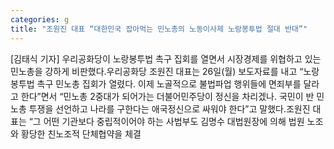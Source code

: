 ```yaml
---
categories: g
title: "조원진 대표 “대한민국 잡아먹는 민노총의 노동이사제 노랑봉투법 절대 반대”"
---
```

[김태식 기자] 우리공화당이 노랑봉투법 촉구 집회를 열면서 시장경제를 위협하고 있는 민노총을 강하게 비판했다.우리공화당 조원진 대표는 26일(월) 보도자료를 내고 “노랑봉투법 촉구 민노총 집회가 열렸다. 이제 노골적으로 불법파업 행위들에 면죄부를 달라고 한다”면서 “민노총 2중대가 되어가는 더불어민주당이 정신을 차리겠나. 국민이 반 민노총 투쟁을 선언하고 나라를 구한다는 애국정신으로 싸워야 한다”고 말했다.조원진 대표는 “그 어떤 기관보다 중립적이어야 하는 사법부도 김명수 대법원장에 의해 법원 노조와 황당한 친노조적 단체협약을 체결